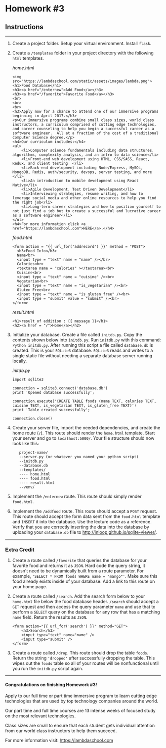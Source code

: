 # Homework #3

## Instructions
---
1. Create a project folder.  Setup your virtual environment.  Install `flask`.

2. Create a `/templates` folder in your project directory with the following `html` templates.
	
    *home.html*
    ```
    <img src="https://lambdaschool.com/static/assets/images/lambda.png">
    <h1>Food Database</h1>
    <h3><a href="/enternew">Add Food</a></h3>
    <h3><a href="/favorite">Favorite Food</a></h3>
    <br>
    <br>
    <br>
    <h3>Apply now for a chance to attend one of our immersive programs beginning in April 2017.</h3>
    <p>Our immersive programs combine small class sizes, world class instructors, a curriculum comprised of cutting edge technologies, and career counseling to help you begin a successful career as a software engineer.  All at a fraction of the cost of a traditional Computer Science degree.</p>
    <h4>Our curriculum includes:</h4>
    <ul>
        <li>Computer science fundamentals including data structures, algorithms, complexity analysis, and an intro to data science</li>
        <li>Front-end web development using HTML, CSS/SASS, React, Redux, and client testing  </li>
        <li>Back-end development including Node/Express, MySQL, MongoDB, Redis, auth/security, devops, server testing, and more </li>
        <li>An introduction to mobile development using React Native</li>
        <li>Agile Development, Test Driven Development</li>
        <li>Interviewing strategies, resume writing, and how to leverage social media and other online resources to help you find the right job</li>
        <li>Long-term career strategies and how to position yourself to not just find a job but to create a successful and lucrative career as a software engineer</li>
    </ul>
    <h4>For more information click <a href="https://lambdaschool.com">HERE</a>.</h4>

    ```
    *food.html*
    ```
    <form action = "{{ url_for('addrecord') }}" method = "POST">
      <h3>Food Info</h3>
      Name<br>
      <input type = "text" name = "name" /></br>
      Calories<br>
      <textarea name = "calories" ></textarea><br>
      Cuisine<br>
      <input type = "text" name = "cuisine" /><br>
      Vegetarian<br>
      <input type = "text" name = "is_vegetarian" /><br>
      Gluten Free<br>
      <input type = "text" name = "is_gluten_free" /><br>
      <input type = "submit" value = "submit" /><br>
	</form>
    ```
    
    *result.html*
    ```
    <h1>result of addition : {{ message }}</h1>
	<h2><a href = "/">Home</a></h2>
    ```

3. Initialize your database.  Create a file called `initdb.py`.  Copy the contents shown below into `initdb.py`.  Run `initdb.py` with this command: `Python initdb.py`.  After running this script a file called `database.db` is created.  This is your `SQLite3` database.  `SQLite3` reads and writes to a single static file without needing a separate database server running locally.

	*initdb.py*
    ```
    import sqlite3

    connection = sqlite3.connect('database.db')
    print 'Opened database successfully';

    connection.execute('CREATE TABLE foods (name TEXT, calories TEXT, cuisine TEXT, is_vegetarian TEXT, is_gluten_free TEXT)')
    print 'Table created successfully';
    
    connection.close()
	```

4. Create your server file, import the needed dependencies, and create the home route (`/`).  This route should render the `home.html` template.  Start your server and go to `localhost:5000/`. Your file structure should now look like this:
    ```
       project-name/
       --server.py (or whatever you named your python script)
       --initdb.py
       --database.db
       --templates/
       ---- home.html
       ---- food.html
       ---- result.html
       --venv/
    ```
    
5. Implement the `/enternew` route.  This route should simply render `food.html`.


6. Implement the `/addfood` route.  This route should accept a `POST` request.  This route should accept the form data sent from the `food.html` template and `INSERT` it into the database.  Use the lecture code as a reference.  Verify that you are correctly inserting the data into the database by uploading your `database.db` file to http://inloop.github.io/sqlite-viewer/.


---

### Extra Credit

1. Create a route called `/favorite` that queries the database for your favorite food and returns it as `JSON`.  Hard code the query string, it doesn't need to be dynamically built from a route parameter.  For example, `'SELECT * FROM foods WHERE name = "mango"'`.  Make sure this food already exists inside of your database.  Add a link to this route on your home page.

2. Create a route called `/search`.  Add the search form below to your `home.html` file below the food database header.  `/search` should accept a `GET` request and then access the query parameter `name` and use that to perform a `SELECT` query on the database for any row that has a matching `name` field.  Return the results as `JSON`.

	```
    <form action="{{ url_for('search') }}" method="GET">
        <h3>Search</h3>
        <input type="text" name="name" />
        <input type="submit" />
    </form>
	```

3. Create a route called `/drop`.  This route should drop the table `foods`.  Return the string `'dropped'` after successfully dropping the table.  This wipes out the `foods` table so all of your routes will be nonfunctional until you run the `initdb.py` script again.

---
#### Congratulations on finishing Homework #3!
Apply to our full time or part time immersive program to learn cutting edge technologies that are used by top technology companies around the world.

Our part time and full time courses are 13 intense weeks of focused study on the most relevant technologies.  

Class sizes are small to ensure that each student gets individual attention from our world class instructors to help them succeed.

For more information visit: https://lambdaschool.com
